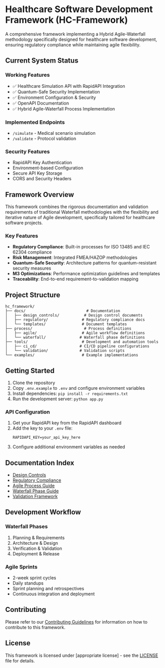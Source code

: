 # Healthcare Software Development Framework (HC-Framework)

A comprehensive framework implementing a Hybrid Agile-Waterfall methodology specifically designed for healthcare software development, ensuring regulatory compliance while maintaining agile flexibility.

## Current System Status

### Working Features
- ✅ Healthcare Simulation API with RapidAPI Integration
- ✅ Quantum-Safe Security Implementation
- ✅ Environment Configuration & Security
- ✅ OpenAPI Documentation
- ✅ Hybrid Agile-Waterfall Process Implementation

### Implemented Endpoints
- `/simulate` - Medical scenario simulation
- `/validate` - Protocol validation

### Security Features
- RapidAPI Key Authentication
- Environment-based Configuration
- Secure API Key Storage
- CORS and Security Headers

## Framework Overview

This framework combines the rigorous documentation and validation requirements of traditional Waterfall methodologies with the flexibility and iterative nature of Agile development, specifically tailored for healthcare software projects.

### Key Features

- **Regulatory Compliance**: Built-in processes for ISO 13485 and IEC 62304 compliance
- **Risk Management**: Integrated FMEA/HAZOP methodologies
- **Quantum-Safe Security**: Architecture patterns for quantum-resistant security measures
- **M3 Optimizations**: Performance optimization guidelines and templates
- **Traceability**: End-to-end requirement-to-validation mapping

## Project Structure

```
hc_framework/
├── docs/                           # Documentation
│   ├── design_controls/           # Design control documents
│   ├── regulatory/               # Regulatory compliance docs
│   └── templates/                # Document templates
├── process/                       # Process definitions
│   ├── agile/                    # Agile workflow definitions
│   └── waterfall/               # Waterfall phase definitions
├── tools/                        # Development and automation tools
│   ├── ci_cd/                   # CI/CD pipeline configurations
│   └── validation/              # Validation scripts
└── examples/                     # Example implementations
```

## Getting Started

1. Clone the repository
2. Copy `.env.example` to `.env` and configure environment variables
3. Install dependencies: `pip install -r requirements.txt`
4. Run the development server: `python app.py`

### API Configuration

1. Get your RapidAPI key from the RapidAPI dashboard
2. Add the key to your `.env` file:
   ```
   RAPIDAPI_KEY=your_api_key_here
   ```
3. Configure additional environment variables as needed

## Documentation Index

- [Design Controls](docs/design_controls/README.md)
- [Regulatory Compliance](docs/regulatory/README.md)
- [Agile Process Guide](process/agile/README.md)
- [Waterfall Phase Guide](process/waterfall/README.md)
- [Validation Framework](tools/validation/README.md)

## Development Workflow

### Waterfall Phases
1. Planning & Requirements
2. Architecture & Design
3. Verification & Validation
4. Deployment & Release

### Agile Sprints
- 2-week sprint cycles
- Daily standups
- Sprint planning and retrospectives
- Continuous integration and deployment

## Contributing

Please refer to our [Contributing Guidelines](CONTRIBUTING.md) for information on how to contribute to this framework.

## License

This framework is licensed under [appropriate license] - see the [LICENSE](LICENSE.md) file for details. 